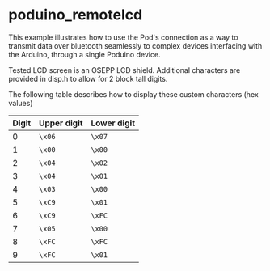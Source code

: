 # poduino_remotelcd

This example illustrates how to use the Pod's connection as a way to transmit data over bluetooth seamlessly to complex devices interfacing with the Arduino, through a single Poduino device.

Tested LCD screen is an OSEPP LCD shield. Additional characters are provided in disp.h to allow for 2 block tall digits.

The following table describes how to display these custom characters (hex values)


| **Digit** | **Upper digit** | **Lower digit** |
|---	|---|---|
| 0 | `\x06` | `\x07` |
| 1 | `\x00` | `\x00` |
| 2 | `\x04` | `\x02` |
| 3 | `\x04` | `\x01` |
| 4 | `\x03` | `\x00` |
| 5 | `\xC9` | `\x01` |
| 6 | `\xC9` | `\xFC` |
| 7 | `\x05` | `\x00` |
| 8 | `\xFC` | `\xFC` |
| 9 | `\xFC` | `\x01` |
